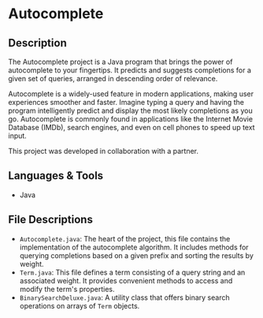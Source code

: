 # Autocomplete

## Description
The Autocomplete project is a Java program that brings the power of autocomplete to your fingertips. It predicts and suggests completions for a given set of queries, arranged in descending order of relevance.

Autocomplete is a widely-used feature in modern applications, making user experiences smoother and faster. Imagine typing a query and having the program intelligently predict and display the most likely completions as you go. Autocomplete is commonly found in applications like the Internet Movie Database (IMDb), search engines, and even on cell phones to speed up text input.

This project was developed in collaboration with a partner.

## Languages & Tools
- Java

## File Descriptions
- `Autocomplete.java`: The heart of the project, this file contains the implementation of the autocomplete algorithm. It includes methods for querying completions based on a given prefix and sorting the results by weight.
- `Term.java`: This file defines a term consisting of a query string and an associated weight. It provides convenient methods to access and modify the term's properties.
- `BinarySearchDeluxe.java`: A utility class that offers binary search operations on arrays of `Term` objects.
